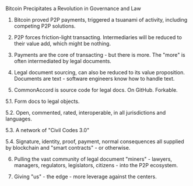 Bitcoin Precipitates a Revolution in Governance and Law 

1. Bitcoin proved P2P payments, triggered a tsuanami of activity, including competing P2P solutions.

2. P2P forces friction-light transacting. Intermediaries will be reduced to their value add, which might be nothing.

3. Payments are the core of transacting - but there is more. The "more" is often intermediated by legal documents.

4. Legal document sourcing, can also be reduced to its value proposition. Documents are text - software engineers know how to handle text.

5. CommonAccord is source code for legal docs. On GitHub. Forkable.

5.1. Form docs to legal objects.

5.2. Open, commented, rated, interoperable, in all jurisdictions and languages.

5.3. A network of "Civil Codes 3.0"

5.4. Signature, identity, proof, payment, normal consequences all supplied by blockchain and "smart contracts" - or otherwise.

6. Pulling the vast community of legal document "miners" - lawyers, managers, regulators, legislators, citizens - into the P2P ecosystem.

7. Giving "us" - the edge - more leverage against the centers.
